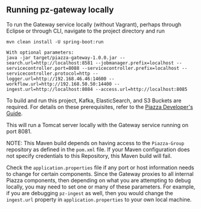 ## Running pz-gateway locally

To run the Gateway service locally (without Vagrant), perhaps through Eclipse or through CLI, navigate to the project directory and run

    mvn clean install -U spring-boot:run

	With optional parameters:
	java -jar target/piazza-gateway-1.0.0.jar --search.url=http://localhost:8581 --jobmanager.prefix=localhost --servicecontroller.port=8088 --servicecontroller.prefix=localhost --servicecontroller.protocol=http --logger.url=http://192.168.46.46:14600 --workflow.url=http://192.168.50.50:14400 --ingest.url=http://localhost:8084 --access.url=http://localhost:8085

To build and run this project, Kafka, ElasticSearch, and S3 Buckets are required.  For details on these prerequisites, refer to the
[Piazza Developer's Guide](https://pz-docs.geointservices.io/devguide/index.html#_piazza_core_overview).

This will run a Tomcat server locally with the Gateway service running on port 8081.

NOTE: This Maven build depends on having access to the `Piazza-Group` repository as defined in the `pom.xml` file. If your Maven configuration does not specify credentials to this Repository, this Maven build will fail. 

Check the `application.properties` file if any port or host information needs to change for certain components. Since the Gateway proxies to all internal Piazza components, then depending on what you are attempting to debug locally, you may need to set one or many of these parameters. For example, if you are debugging `pz-ingest` as well, then you would change the `ingest.url` property in `application.properties` to your own local machine.

